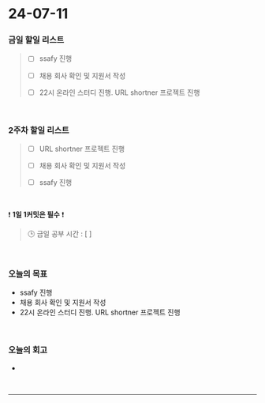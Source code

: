 # 24-07-11
### 금일 할일 리스트
> - [ ]  ssafy 진행
>
> - [ ]  채용 회사 확인 및 지원서 작성
>
> - [ ]  22시 온라인 스터디 진행. URL shortner 프로젝트 진행

<br/>

### 2주차 할일 리스트  
> - [ ]  URL shortner 프로젝트 진행
>
> - [ ]  채용 회사 확인 및 지원서 작성
>
> - [ ]  ssafy 진행

<br/>

❗ **1일 1커밋은 필수** ❗
> 🕒 금일 공부 시간 : [  ]

<br/>

### 오늘의 목표
- ssafy 진행
- 채용 회사 확인 및 지원서 작성
- 22시 온라인 스터디 진행. URL shortner 프로젝트 진행


<br>

### 오늘의 회고
- 


<br/>

------------  
